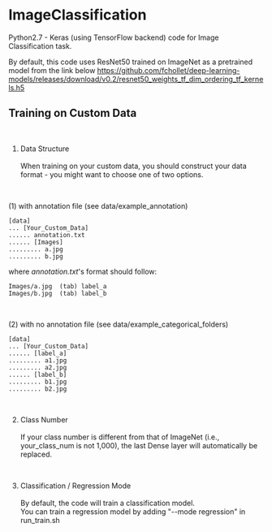 # ImageClassification

Python2.7 - Keras (using TensorFlow backend) code for Image Classification task.

By default, this code uses ResNet50 trained on ImageNet as a pretrained model from the link below
https://github.com/fchollet/deep-learning-models/releases/download/v0.2/resnet50_weights_tf_dim_ordering_tf_kernels.h5


## Training on Custom Data
<br />

1. Data Structure<br /><br />
When training on your custom data, you should construct your data format - you might want to choose one of two options.
<br />

(1) with annotation file (see data/example_annotation)

```
[data]
... [Your_Custom_Data]
...... annotation.txt
...... [Images]
......... a.jpg
......... b.jpg
```

where *annotation.txt*'s format should follow:<br />
```
Images/a.jpg  (tab) label_a
Images/b.jpg  (tab) label_b
```
<br />

(2) with no annotation file (see data/example_categorical_folders)

```
[data]
... [Your_Custom_Data]
...... [label_a]
......... a1.jpg
......... a2.jpg
...... [label_b]
......... b1.jpg
......... b2.jpg
```

<br />

2. Class Number<br /><br />
If your class number is different from that of ImageNet (i.e., your_class_num is not 1,000), the last Dense layer will automatically be replaced.

<br />

3. Classification / Regression Mode<br /><br />
By default, the code will train a classification model.<br />
You can train a regression model by adding "--mode regression" in run_train.sh
